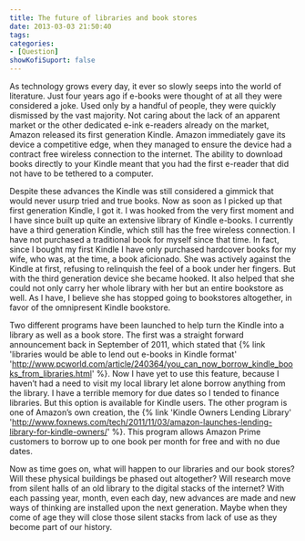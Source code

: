 ```yaml
---
title: The future of libraries and book stores
date: 2013-03-03 21:50:40
tags:
categories: 
- [Question]
showKofiSuport: false
---
```

As technology grows every day, it ever so slowly seeps into the world of literature.  Just four years ago if e-books were thought of at all they were considered a joke.  Used only by a handful of people, they were quickly dismissed by the vast majority.  Not caring about the lack of an apparent market or the other dedicated e-ink e-readers already on the market, Amazon released its first generation Kindle.<!-- more --> Amazon immediately gave its device a competitive edge, when they managed to ensure the device had a contract free wireless connection to the internet.  The ability to download books directly to your Kindle meant that you had the first e-reader that did not have to be tethered to a computer.

Despite these advances the Kindle was still considered a gimmick that would never usurp tried and true books.  Now as soon as I picked up that first generation Kindle, I got it.  I was hooked from the very first moment and I have since built up quite an extensive library of Kindle e-books.  I currently have a third generation Kindle, which still has the free wireless connection.  I have not purchased a traditional book for myself since that time.  In fact, since I bought my first Kindle I have only purchased hardcover books for my wife, who was, at the time, a book aficionado.  She was actively against the Kindle at first, refusing to relinquish the feel of a book under her fingers.  But with the third generation device she became hooked. It also helped that she could not only carry her whole library with her but an entire bookstore as well.  As I have, I believe she has stopped going to bookstores altogether, in favor of the omnipresent Kindle bookstore.

Two different programs have been launched to help turn the Kindle into a library as well as a book store.  The first was a straight forward announcement back in September of 2011, which stated that {% link 'libraries would be able to lend out e-books in Kindle format' 'http://www.pcworld.com/article/240364/you_can_now_borrow_kindle_books_from_libraries.html' %}.  Now I have yet to use this feature, because I haven’t had a need to visit my local library let alone borrow anything from the library.  I have a terrible memory for due dates so I tended to finance libraries.  But this option is available for Kindle users.  The other program is one of Amazon’s own creation, the {% link 'Kindle Owners Lending Library' 'http://www.foxnews.com/tech/2011/11/03/amazon-launches-lending-library-for-kindle-owners/' %}.  This program allows Amazon Prime customers to borrow up to one book per month for free and with no due dates.

Now as time goes on, what will happen to our libraries and our book stores?  Will these physical buildings be phased out altogether?  Will research move from silent halls of an old library to the digital stacks of the internet?  With each passing year, month, even each day, new advances are made and new ways of thinking are installed upon the next generation.  Maybe when they come of age they will close those silent stacks from lack of use as they become part of our history.